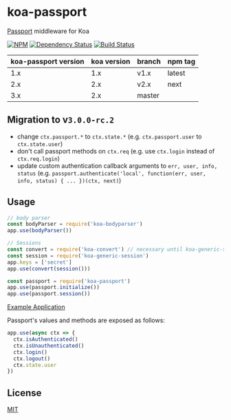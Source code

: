 # koa-passport

[Passport](https://github.com/jaredhanson/passport) middleware for Koa

[![NPM][npm]](https://npmjs.org/package/koa-passport)
[![Dependency Status][dependencies]](https://david-dm.org/rkusa/koa-passport)
[![Build Status][travis]](https://travis-ci.org/rkusa/koa-passport)

koa-passport version  | koa version | branch | npm tag
--------------------- | ------------| ------ | -------
1.x                   | 1.x         | v1.x   | latest
2.x                   | 2.x         | v2.x   | next
3.x                   | 2.x         | master |

## Migration to v`3.0.0-rc.2`

- change `ctx.passport.*` to `ctx.state.*` (e.g. `ctx.passport.user` to `ctx.state.user`)
- don't call passport methods on `ctx.req` (e.g. use `ctx.login` instead of `ctx.req.login`)
- update custom authentication callback arguments to `err, user, info, status` (e.g. `passport.authenticate('local', function(err, user, info, status) { ... })(ctx, next)`)

## Usage

```js
// body parser
const bodyParser = require('koa-bodyparser')
app.use(bodyParser())

// Sessions
const convert = require('koa-convert') // necessary until koa-generic-session has been updated to support koa@2
const session = require('koa-generic-session')
app.keys = ['secret']
app.use(convert(session()))

const passport = require('koa-passport')
app.use(passport.initialize())
app.use(passport.session())
```

[Example Application](https://github.com/rkusa/koa-passport-example)

Passport's values and methods are exposed as follows:

```js
app.use(async ctx => {
  ctx.isAuthenticated()
  ctx.isUnauthenticated()
  ctx.login()
  ctx.logout()
  ctx.state.user
})
```

## License

  [MIT](LICENSE)

[npm]: http://img.shields.io/npm/v/koa-passport.svg
[dependencies]: http://img.shields.io/david/rkusa/koa-passport.svg
[travis]: https://travis-ci.org/rkusa/koa-passport.svg?branch=master
